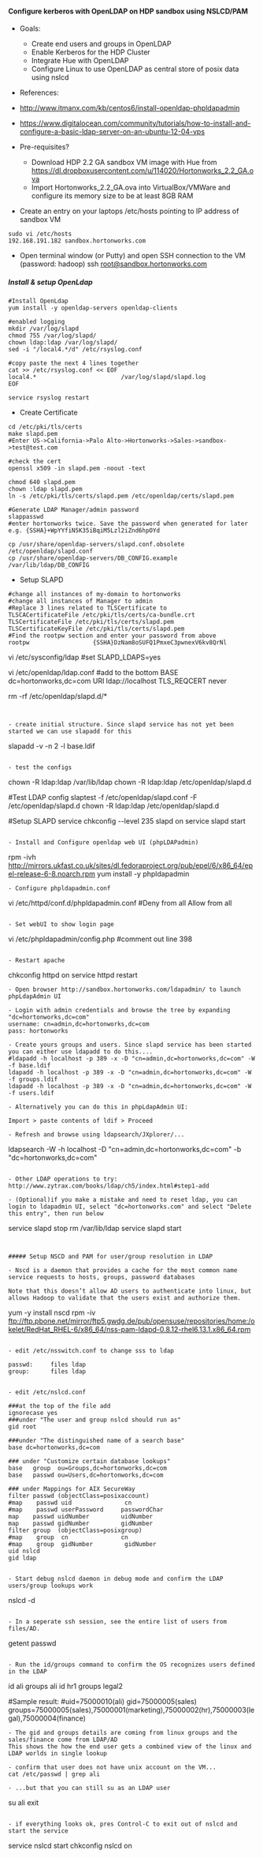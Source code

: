 #### Configure kerberos with OpenLDAP on HDP sandbox using NSLCD/PAM


- Goals: 
  - Create end users and groups in OpenLDAP
  - Enable Kerberos for the HDP Cluster
  - Integrate Hue with OpenLDAP
  - Configure Linux to use OpenLDAP as central store of posix data using nslcd

- References:
 - http://www.itmanx.com/kb/centos6/install-openldap-phpldapadmin
 - https://www.digitalocean.com/community/tutorials/how-to-install-and-configure-a-basic-ldap-server-on-an-ubuntu-12-04-vps


- Pre-requisites? 
  - Download HDP 2.2 GA sandbox VM image with Hue from https://dl.dropboxusercontent.com/u/114020/Hortonworks_2.2_GA.ova
  - Import Hortonworks_2.2_GA.ova into VirtualBox/VMWare and configure its memory size to be at least 8GB RAM 

- Create an entry on your laptops /etc/hosts pointing to IP address of sandbox VM
```
sudo vi /etc/hosts
192.168.191.182 sandbox.hortonworks.com
```
- Open terminal window (or Putty) and open SSH connection to the VM (password: hadoop)
ssh root@sandbox.hortonworks.com


##### Install & setup OpenLdap


```
#Install OpenLdap
yum install -y openldap-servers openldap-clients

#enabled logging
mkdir /var/log/slapd
chmod 755 /var/log/slapd/
chown ldap:ldap /var/log/slapd/
sed -i "/local4.*/d" /etc/rsyslog.conf

#copy paste the next 4 lines together
cat >> /etc/rsyslog.conf << EOF
local4.*                        /var/log/slapd/slapd.log
EOF

service rsyslog restart
```

- Create Certificate
```
cd /etc/pki/tls/certs
make slapd.pem
#Enter US->California->Palo Alto->Hortonworks->Sales->sandbox->test@test.com

#check the cert
openssl x509 -in slapd.pem -noout -text

chmod 640 slapd.pem
chown :ldap slapd.pem
ln -s /etc/pki/tls/certs/slapd.pem /etc/openldap/certs/slapd.pem

#Generate LDAP Manager/admin password
slappasswd
#enter hortonworks twice. Save the password when generated for later e.g. {SSHA}+WpYYfiN5K35iBqiM5Lzl2iZnd6hpOYd

cp /usr/share/openldap-servers/slapd.conf.obsolete /etc/openldap/slapd.conf
cp /usr/share/openldap-servers/DB_CONFIG.example /var/lib/ldap/DB_CONFIG
```

- Setup SLAPD
```vi /etc/openldap/slapd.conf
#change all instances of my-domain to hortonworks
#change all instances of Manager to admin
#Replace 3 lines related to TLSCertificate to
TLSCACertificateFile /etc/pki/tls/certs/ca-bundle.crt
TLSCertificateFile /etc/pki/tls/certs/slapd.pem
TLSCertificateKeyFile /etc/pki/tls/certs/slapd.pem
#Find the rootpw section and enter your password from above
rootpw                  {SSHA}DzNam8oSUFQ1PmxeC3pwnexV6kv8QrNl
```

vi /etc/sysconfig/ldap
#set SLAPD_LDAPS=yes

vi /etc/openldap/ldap.conf
#add to the bottom
BASE dc=hortonworks,dc=com
URI ldap://localhost
TLS_REQCERT never

rm -rf /etc/openldap/slapd.d/*
```


- create initial structure. Since slapd service has not yet been started we can use slapadd for this
```
slapadd -v -n 2 -l base.ldif 
```

- test the configs
```
chown -R ldap:ldap /var/lib/ldap
chown -R ldap:ldap /etc/openldap/slapd.d

#Test LDAP config
slaptest -f /etc/openldap/slapd.conf -F /etc/openldap/slapd.d
chown -R ldap:ldap /etc/openldap/slapd.d

#Setup SLAPD service
chkconfig --level 235 slapd on
service slapd start
```

- Install and Configure openldap web UI (phpLDAPadmin)
```
rpm -ivh http://mirrors.ukfast.co.uk/sites/dl.fedoraproject.org/pub/epel/6/x86_64/epel-release-6-8.noarch.rpm
yum install -y phpldapadmin
```
- Configure phpldapadmin.conf
```
vi  /etc/httpd/conf.d/phpldapadmin.conf
  #Deny from all
  Allow from all
```
  
- Set webUI to show login page
```
vi /etc/phpldapadmin/config.php
#comment out line 398
```

- Restart apache
```
chkconfig httpd on
service httpd restart
```
- Open browser http://sandbox.hortonworks.com/ldapadmin/ to launch phpLdapAdmin UI

- Login with admin credentials and browse the tree by expanding "dc=hortonworks,dc=com"
username: cn=admin,dc=hortonworks,dc=com
pass: hortonworks

- Create yours groups and users. Since slapd service has been started you can either use ldapadd to do this....
#ldapadd -h localhost -p 389 -x -D "cn=admin,dc=hortonworks,dc=com" -W -f base.ldif 
ldapadd -h localhost -p 389 -x -D "cn=admin,dc=hortonworks,dc=com" -W -f groups.ldif
ldapadd -h localhost -p 389 -x -D "cn=admin,dc=hortonworks,dc=com" -W -f users.ldif 

- Alternatively you can do this in phpLdapAdmin UI:

Import > paste contents of ldif > Proceed

- Refresh and browse using ldapsearch/JXplorer/...
```
ldapsearch -W -h localhost -D "cn=admin,dc=hortonworks,dc=com" -b "dc=hortonworks,dc=com"
```

- Other LDAP operations to try: http://www.zytrax.com/books/ldap/ch5/index.html#step1-add

- (Optional)if you make a mistake and need to reset ldap, you can login to ldapadmin UI, select "dc=hortonworks.com" and select "Delete this entry", then run below
```
service slapd stop
rm /var/lib/ldap
service slapd start
```


##### Setup NSCD and PAM for user/group resolution in LDAP

- Nscd is a daemon that provides a cache for the most common name service requests to hosts, groups, password databases 

Note that this doesn’t allow AD users to authenticate into linux, but allows Hadoop to validate that the users exist and authorize them. 

```
yum -y install nscd
rpm -iv ftp://ftp.pbone.net/mirror/ftp5.gwdg.de/pub/opensuse/repositories/home:/okelet/RedHat_RHEL-6/x86_64/nss-pam-ldapd-0.8.12-rhel6.13.1.x86_64.rpm
```

- edit /etc/nsswitch.conf to change sss to ldap
```
	passwd:     files ldap
	group:      files ldap
```

- edit /etc/nslcd.conf
```
	###at the top of the file add
	ignorecase yes
	###under "The user and group nslcd should run as"
	gid root
	
	###under "The distinguished name of a search base"
	base dc=hortonworks,dc=com
	
	### under "Customize certain database lookups"
	base   group  ou=Groups,dc=hortonworks,dc=com
	base   passwd ou=Users,dc=hortonworks,dc=com
	
	### under Mappings for AIX SecureWay
	filter passwd (objectClass=posixaccount)
	#map    passwd uid               cn
	#map    passwd userPassword     passwordChar
	map    passwd uidNumber         uidNumber
	map    passwd gidNumber         gidNumber
	filter group  (objectClass=posixgroup)
	#map    group  cn               cn
	#map    group  gidNumber         gidNumber
	uid nslcd
	gid ldap
```
	
- Start debug nslcd daemon in debug mode and confirm the LDAP users/group lookups work
```
nslcd -d
```

- In a seperate ssh session, see the entire list of users from files/AD.
```
getent passwd	
```

- Run the id/groups command to confirm the OS recognizes users defined in the LDAP
```
id ali
groups ali
id hr1
groups legal2

#Sample result:
#uid=75000010(ali) gid=75000005(sales) groups=75000005(sales),75000001(marketing),75000002(hr),75000003(legal),75000004(finance)
```
- The gid and groups details are coming from linux groups and the sales/finance come from LDAP/AD
This shows the how the end user gets a combined view of the linux and LDAP worlds in single lookup

- confirm that user does not have unix account on the VM...
cat /etc/passwd | grep ali

- ...but that you can still su as an LDAP user
```
su ali
exit
```

- if everything looks ok, pres Control-C to exit out of nslcd and start the service
```
service nslcd start
chkconfig nslcd on
```